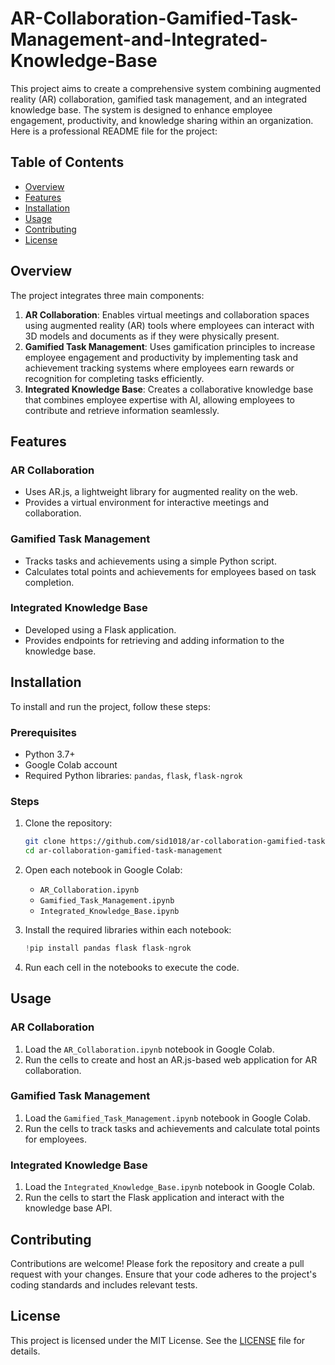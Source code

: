 # AR-Collaboration-Gamified-Task-Management-and-Integrated-Knowledge-Base
This project aims to create a comprehensive system combining augmented reality (AR) collaboration, gamified task management, and an integrated knowledge base. The system is designed to enhance employee engagement, productivity, and knowledge sharing within an organization.
Here is a professional README file for the project:


## Table of Contents
- [Overview](#overview)
- [Features](#features)
- [Installation](#installation)
- [Usage](#usage)
- [Contributing](#contributing)
- [License](#license)

## Overview
The project integrates three main components:
1. **AR Collaboration**: Enables virtual meetings and collaboration spaces using augmented reality (AR) tools where employees can interact with 3D models and documents as if they were physically present.
2. **Gamified Task Management**: Uses gamification principles to increase employee engagement and productivity by implementing task and achievement tracking systems where employees earn rewards or recognition for completing tasks efficiently.
3. **Integrated Knowledge Base**: Creates a collaborative knowledge base that combines employee expertise with AI, allowing employees to contribute and retrieve information seamlessly.

## Features
### AR Collaboration
- Uses AR.js, a lightweight library for augmented reality on the web.
- Provides a virtual environment for interactive meetings and collaboration.

### Gamified Task Management
- Tracks tasks and achievements using a simple Python script.
- Calculates total points and achievements for employees based on task completion.

### Integrated Knowledge Base
- Developed using a Flask application.
- Provides endpoints for retrieving and adding information to the knowledge base.

## Installation
To install and run the project, follow these steps:

### Prerequisites
- Python 3.7+
- Google Colab account
- Required Python libraries: `pandas`, `flask`, `flask-ngrok`

### Steps
1. Clone the repository:
   ```sh
   git clone https://github.com/sid1018/ar-collaboration-gamified-task-management.git
   cd ar-collaboration-gamified-task-management
   ```

2. Open each notebook in Google Colab:
   - `AR_Collaboration.ipynb`
   - `Gamified_Task_Management.ipynb`
   - `Integrated_Knowledge_Base.ipynb`

3. Install the required libraries within each notebook:
   ```python
   !pip install pandas flask flask-ngrok
   ```

4. Run each cell in the notebooks to execute the code.

## Usage
### AR Collaboration
1. Load the `AR_Collaboration.ipynb` notebook in Google Colab.
2. Run the cells to create and host an AR.js-based web application for AR collaboration.

### Gamified Task Management
1. Load the `Gamified_Task_Management.ipynb` notebook in Google Colab.
2. Run the cells to track tasks and achievements and calculate total points for employees.

### Integrated Knowledge Base
1. Load the `Integrated_Knowledge_Base.ipynb` notebook in Google Colab.
2. Run the cells to start the Flask application and interact with the knowledge base API.

## Contributing
Contributions are welcome! Please fork the repository and create a pull request with your changes. Ensure that your code adheres to the project's coding standards and includes relevant tests.

## License
This project is licensed under the MIT License. See the [LICENSE](LICENSE) file for details.
